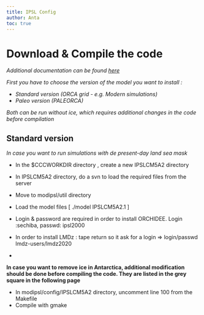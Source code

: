 ```yaml
---
title: IPSL Config
author: Anta
toc: true
---
```


# Download & Compile the code 

_Additional documentation can be found [here](https://forge.ipsl.jussieu.fr/igcmg_doc/wiki/DocHconfigAipslcm5a2)_

_First you have to choose the version of the model you want to install :_
- _Standard version  (ORCA grid - e.g. Modern simulations)_
- _Paleo version (PALEORCA)_

_Both can be run without ice, which requires additional changes in the code before compilation_

## Standard version
_In case you want to run simulations with de present-day land sea mask_

-	In the  $CCCWORKDIR directory , create a new IPSLCM5A2 directory
-	In  IPSLCM5A2 directory, do a svn to load the required files from the server
-	Move to modipsl/util directory
-	Load the model files  [ ./model IPSLCM5A2.1 ]

-	Login & password are required in order to install ORCHIDEE. Login :sechiba, passwd: ipsl2000

-	In order to install LMDz : tape return so it ask for a login => login/passwd
lmdz-users/lmdz2020
-	

__In case you want to remove ice in Antarctica, additional modification should be done before compiling the code. They are listed in the grey square in the following page__

-	In modipsl/config/IPSLCM5A2 directory, uncomment line 100 from the Makefile
-	Compile with gmake

 

